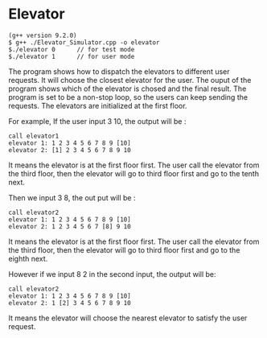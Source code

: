 # Elevator

```
(g++ version 9.2.0)
$ g++ ./Elevator_Simulator.cpp -o elevator
$./elevator 0      // for test mode
$./elevator 1      // for user mode
```

The program shows how to dispatch the elevators to different user requests.
It will choose the closest elevator for the user.
The ouput of the program shows which of the elevator is chosed and the final result.
The program is set to be a non-stop loop, so the users can keep sending the requests.
The elevators are initialized at the first floor.

For example, 
If the user input 3 10, the output will be :

```
call elevator1
elevator 1: 1 2 3 4 5 6 7 8 9 [10]
elevator 2: [1] 2 3 4 5 6 7 8 9 10
```

It means the elevator is at the first floor first.
The user call the elevator from the third floor, then the elevator will go to third floor first and go to the tenth next.

Then we input 3 8, the out put will be :
```
call elevator2
elevator 1: 1 2 3 4 5 6 7 8 9 [10] 
elevator 2: 1 2 3 4 5 6 7 [8] 9 10 
```
It means the elevator is at the first floor first.
The user call the elevator from the third floor, then the elevator will go to third floor first and go to the eighth next.

However if we input 8 2 in the second input, the output will be:
```
call elevator2
elevator 1: 1 2 3 4 5 6 7 8 9 [10] 
elevator 2: 1 [2] 3 4 5 6 7 8 9 10
```
It means the elevator will choose the nearest elevator to satisfy the user request.

